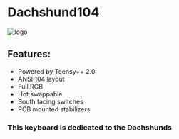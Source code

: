 # Dachshund104

![logo](https://github.com/TheMobas0/Dachshund104/assets/87865572/2002639a-7da3-4227-9ca3-5aff0e5c19bd)

## Features:
- Powered by Teensy++ 2.0
- ANSI 104 layout
- Full RGB
- Hot swappable
- South facing switches
- PCB mounted stabilizers

### This keyboard is dedicated to the Dachshunds
